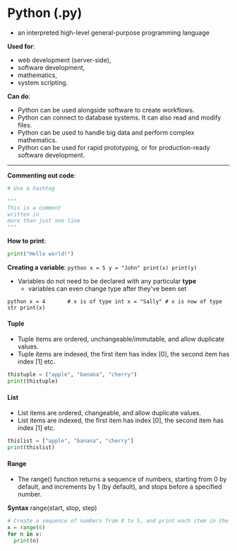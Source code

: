 # Python (.py)

-  an interpreted high-level general-purpose programming language

**Used for**:
-  web development (server-side),
-  software development,
-  mathematics,
-  system scripting.

**Can do**:

-  Python can be used alongside software to create workflows.
-  Python can connect to database systems. It can also read and modify files.
-  Python can be used to handle big data and perform complex mathematics.
-  Python can be used for rapid prototyping, or for production-ready software development.

---------------------
**Commenting out code**:
```python
# Use a hashtag

"""
This is a comment
written in
more than just one line
"""
```

**How to print**:
```python
print("Hello world!")
```

**Creating a variable**:
``python
x = 5
y = "John"
print(x)
print(y)
``

-  Variables do not need to be declared with any particular **type**
    - variables can even change type after they've been set 
 
``python
x = 4       # x is of type int
x = "Sally" # x is now of type str
print(x)
``

#### Tuple

-  Tuple items are ordered, unchangeable/immutable, and allow duplicate values.
-  Tuple items are indexed, the first item has index [0], the second item has index [1] etc.

```python
thistuple = ("apple", "banana", "cherry")
print(thistuple)
```

#### List

-  List items are ordered, changeable, and allow duplicate values.
-  List items are indexed, the first item has index [0], the second item has index [1] etc.

```python
thislist = ["apple", "banana", "cherry"]
print(thislist)
```

#### Range

-  The range() function returns a sequence of numbers, starting from 0 by default, and increments by 1 (by default), and stops before a specified number.

**Syntax**
range(start, stop, step) 

```python
# Create a sequence of numbers from 0 to 5, and print each item in the sequence:
x = range(6)
for n in x:
  print(n) 
```
